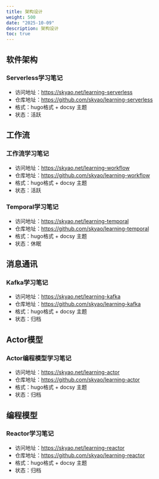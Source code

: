 ```yaml
---
title: 架构设计
weight: 500
date: "2025-10-09"
description: 架构设计
toc: true
---
```


## 软件架构

### Serverless学习笔记

- 访问地址：<https://skyao.net/learning-serverless>
- 仓库地址：<https://github.com/skyao/learning-serverless>
- 格式：hugo格式 + docsy 主题
- 状态：活跃

## 工作流

### 工作流学习笔记

- 访问地址：<https://skyao.net/learning-workflow>
- 仓库地址：<https://github.com/skyao/learning-workflow>
- 格式：hugo格式 + docsy 主题
- 状态：活跃

### Temporal学习笔记

- 访问地址：<https://skyao.net/learning-temporal>
- 仓库地址：<https://github.com/skyao/learning-temporal>
- 格式：hugo格式 + docsy 主题
- 状态：休眠

## 消息通讯

### Kafka学习笔记

- 访问地址：<https://skyao.net/learning-kafka>
- 仓库地址：<https://github.com/skyao/learning-kafka>
- 格式：hugo格式 + docsy 主题
- 状态：归档

## Actor模型

### Actor编程模型学习笔记

- 访问地址：<https://skyao.net/learning-actor>
- 仓库地址：<https://github.com/skyao/learning-actor>
- 格式：hugo格式 + docsy 主题
- 状态：归档

## 编程模型

### Reactor学习笔记

- 访问地址：<https://skyao.net/learning-reactor>
- 仓库地址：<https://github.com/skyao/learning-reactor>
- 格式：hugo格式 + docsy 主题
- 状态：归档